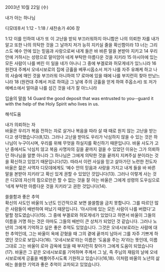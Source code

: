 2003년 10월 22일 (수)

내가 아는 하나님



디모데후서 1:12 - 1:18 / 새찬송가 406 장


1:12 이를 인하여 내가 또 이 고난을 받되 부끄러워하지 아니함은 나의 의뢰한 자를 내가 알고 또한 나의 의탁한 것을 그 날까지 저가 능히 지키실 줄을 확신함이라
13 너는 그리스도 예수 안에 있는 믿음과 사랑으로써 내게 들은 바 바른 말을 본받아 지키고
14 우리 안에 거하시는 성령으로 말미암아 네게 부탁한 아름다운 것을 지키라
15 아시아에 있는 모든 사람이 나를 버린 이 일을 네가 아나니 그 중에 부겔로와 허모게네가 있느니라
16 원컨대 주께서 오네시보로의 집에 긍휼을 베푸시옵소서 저가 나를 자주 유쾌케 하고 나의 사슬에 매인 것을 부끄러워 아니하여
17 로마에 있을 때에 나를 부지런히 찾아 만났느니라
18 (원컨대 주께서 저로 하여금 그 날에 주의 긍휼을 얻게 하여 주옵소서) 또 저가 에베소에서 얼마큼 나를 섬긴 것을 네가 잘 아느니라

입술의 말씀
14 Guard the good deposit that was entrusted to you--guard it with the help of the Holy Spirit who lives in us.

해석도움





내가 의뢰하는 자  
바울은 우리가 복음 전하는 자로 살거나 복음을 따라 살 때 때로 원치 않는 고난을 받는다고 생각했습니다(8,12). 그러나 고난을 받아도 우리가 낙심하지 않을 수 있는 것은 하나님이 누구이시며, 우리를 위해 무엇을 하실지를 확신하기 때문입니다. 바울 사도가 고난 중에서도 낙심치 않고 복음 사명자의 길을 끝까지 걸을 수 있었던 이유는 그가 의뢰하던 하나님을 알뿐 아니라 그 하나님은 그에게 의탁한 것을 끝까지 지켜주실 분이라는 것을 확신하고 있었기 때문입니다(12). 따라서 이런 사실을 믿고 살아가던 노련한 전도자 바울은 젊은 사역자 디모데에게도 ‘예수 안의 믿음과 사랑을 가지고 내게 들을 바 바른 말을 본받아 지키라’고 확신 있게 권할 수 있었던 것입니다(13). 그러나 이렇게 사는 것은 디모데 자신의 힘으로만은 할 수 없는 것을 잘 아는 바울은 그에게 성령의 도우심으로 ‘네게 부탁한 아름다운 것을 지키라’고 권한 것입니다(14). 

쓸쓸함과 좋은 추억  
확신의 사도인 바울의 노년도 인간적으로 보면 쓸쓸함을 금치 못합니다. 그를 따르던 많은 사람들이 배반하여 떠났기 때문입니다. ‘아시아에 있는 모든 사람이 나를 버렸다’고 말할 정도였습니다(15). 그 중에 부겔로와 허모게네가 있었다고 하면서 바울이 그들의 이름을 거명 하는 것은 아마도 그들의 배반이 큰 상처가 되었던 것 같습니다. 그러나 노년의 그에게 기억하고 싶은 좋은 추억도 있었습니다. 그것은 오네시보로라는 사람에 대한 추억인데, 그는 바울이 옥에 갇혔을 때 그의 곁에 끝까지 남아서 그를 자주 기쁘게 하였던 것으로 보입니다(16). ‘오네시보로’라는 이름은 ‘도움을 주는 자’라는 뜻인데, 이름 그대로 그는 바울이 로마 감옥에 있을 때 부지런히 찾아가 그에게 도움이 되었습니다(17). 바울은 그 같은 오네시보로를 기억하며 주께서 그 날, 즉 주님의 재림의 날에 오네시보로에게 긍휼을 베풀어주시도록 기원하고 있습니다(16,18). 이처럼 바울의 노년의 삶에는 쓸쓸한 기억과 좋은 추억이 교차되고 있었습니다.